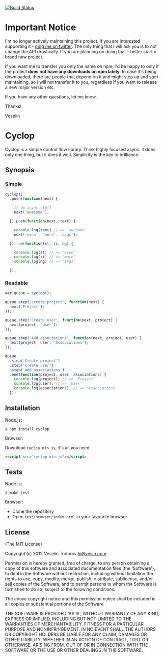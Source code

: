 [![Build Status](https://secure.travis-ci.org/vesln/cyclop.png)](http://travis-ci.org/vesln/cyclop)

# Important Notice

I'm no longer actively maintaining this project. If you are interested supporting it - [ping me on twitter](https://twitter.com/vesln).
The only thing that I will ask you is to not change the API drastically. If you are planning on doing that - better start a brand new project.

If you want me to transfer you only the name on npm, I'd be happy to only if the project **does not have any downloads on npm lately**. In case it's being
downloaded, there are people that depend on it and might step up and start maintaining, so I will not transfer it to you, regardless if you want to release
a new major version etc.

If you have any other questions, let me know.

Thanks!

Veselin

# Cyclop

Cyclop is a simple control flow library. Think highly focused async. It does
only one thing, but it does it well. Simplicity is the key to brilliance.

## Synopsis

### Simple

```js
cyclop()
  .push(function(next) {

    // do async stuff
    next('awesome');

  }).push(function(next, text) {

    console.log(text) // => 'awesome'
    next('even', 'more', 'args');

  }).run(function(st, ri, ng) {

    console.log(st) // => 'even'
    console.log(ri) // => 'more'
    console.log(ng) // => 'args'

  });
```

### Readable

```js
var queue = cyclop();

queue.step('Create project', function(next) {
  next('Project');
});

queue.step('Create user', function(next, project) {
  next(project, 'User');
});

queue.step('Add associations', function(next, project, user) {
  next(project, user, 'Associations');
});

queue
  .step('Create project')
  .step('Create user')
  .step('Add associations')
  .end(function(project, user, associations) {
    console.log(project); // => 'Project'
    console.log(user); // => 'User'
    console.log(associations); // => 'Associations'
  });

```


## Installation

Node.js:

```
$ npm install cyclop
```

Browser:

Download `cyclop.min.js`, it's all you need.

```html
<script src="cyclop.min.js"></script>
```

## Tests

Node.js:

```
$ make test
```

Browser:

- Clone the repository
- Open `test/browser/index.html` in your favourite browser

## License

(The MIT License)

Copyright (c) 2012 Veselin Todorov <hi@vesln.com>

Permission is hereby granted, free of charge, to any person obtaining
a copy of this software and associated documentation files (the
'Software'), to deal in the Software without restriction, including
without limitation the rights to use, copy, modify, merge, publish,
distribute, sublicense, and/or sell copies of the Software, and to
permit persons to whom the Software is furnished to do so, subject to
the following conditions:

The above copyright notice and this permission notice shall be
included in all copies or substantial portions of the Software.

THE SOFTWARE IS PROVIDED 'AS IS', WITHOUT WARRANTY OF ANY KIND,
EXPRESS OR IMPLIED, INCLUDING BUT NOT LIMITED TO THE WARRANTIES OF
MERCHANTABILITY, FITNESS FOR A PARTICULAR PURPOSE AND NONINFRINGEMENT.
IN NO EVENT SHALL THE AUTHORS OR COPYRIGHT HOLDERS BE LIABLE FOR ANY
CLAIM, DAMAGES OR OTHER LIABILITY, WHETHER IN AN ACTION OF CONTRACT,
TORT OR OTHERWISE, ARISING FROM, OUT OF OR IN CONNECTION WITH THE
SOFTWARE OR THE USE OR OTHER DEALINGS IN THE SOFTWARE.
